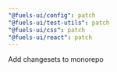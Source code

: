 ```yaml
---
"@fuels-ui/config": patch
"@fuels-ui/test-utils": patch
"@fuels-ui/css": patch
"@fuels-ui/react": patch
---
```


Add changesets to monorepo
